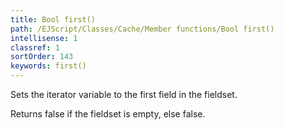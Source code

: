 ```yaml
---
title: Bool first()
path: /EJScript/Classes/Cache/Member functions/Bool first()
intellisense: 1
classref: 1
sortOrder: 143
keywords: first()
---
```


Sets the iterator variable to the first field in the fieldset.

Returns false if the fieldset is empty, else false.


